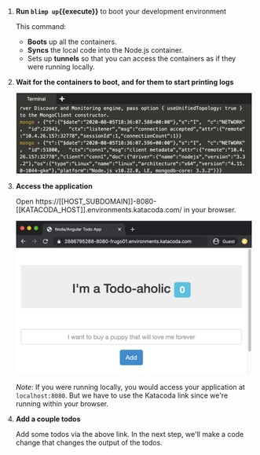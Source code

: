 1. **Run `blimp up`{{execute}}** to boot your development environment

   This command:
   * **Boots** up all the containers.
   * **Syncs** the local code into the Node.js container.
   * Sets up **tunnels** so that you can access the containers as if they were running locally.

1. **Wait for the containers to boot, and for them to start printing logs**

   ![Booted](./assets/booted.png)

1. **Access the application**

   Open https://[[HOST_SUBDOMAIN]]-8080-[[KATACODA_HOST]].environments.katacoda.com/ in your browser.

   ![Booted](./assets/browser.png)

   _Note_: If you were running locally, you would access your application at
   `localhost:8080`. But we have to use the Katacoda link since we're running
   within your browser.

1. **Add a couple todos**

   Add some todos via the above link. In the next step, we'll make a code
   change that changes the output of the todos.
